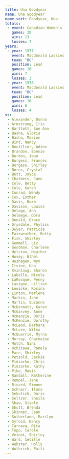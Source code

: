 ```yaml
---
title: Una Goodyear
name: Una Goodyear
name-sort: Goodyear, Una
totals:
 - event: Canadian Women's
   games: 20
   wins: 13
   losses: 7
years:
 - year: 1977
   event: Macdonald Lassies
   team: "BC"
   position: Lead
   games: 10
   wins: 7
   losses: 3
 - year: 1978
   event: Macdonald Lassies
   team: "BC"
   position: Lead
   games: 10
   wins: 6
   losses: 4
vs:
 - Alexander, Donna
 - Armstrong, Iris
 - Bartlett, Sue Ann
 - Basha, Gloria
 - Basha, Marion
 - Bint, Nancy
 - Boutilier, Adine
 - Brandon, Bonnie
 - Burden, Jean
 - Burgess, Frances
 - Burgess, Shirley
 - Burns, Crystal
 - Butt, Joyce
 - Chalmers, Jane
 - Cole, Betty
 - Cole, Karen
 - Conrad, Wendy
 - Cox, Esther
 - Davis, Barb
 - Davison, Louise
 - Delage, Ann
 - Delmage, Dora
 - Donald, Grace
 - Drysdale, Phyliss
 - Dwyer, Patricia
 - Fairweather, Betty
 - Fisk, Shirley
 - Gemmell, Liz
 - Goodman, Charlene
 - Helston, Heather
 - Hovey, Ethel
 - Hushagen, Wyn
 - Irvine, Una
 - Kvinlaug, Sharon
 - Labelle, Nicole
 - LaRocque, Penny
 - Lavigne, Lillian
 - Lewicke, Rosina
 - Linton, Marlene
 - Mackin, Jane
 - Martin, Suzanne
 - McDermott, Karen
 - McGarvey, Anne
 - McKenzie, Doris
 - McKenzie, Dorothy
 - McLeod, Barbara
 - McLure, Wilma
 - McQuarrie, Myrna
 - Murray, Charmaine
 - Mutch, Nini
 - Ochitawa, Pamela
 - Pace, Shirley
 - Petzold, Jackie
 - Pidzarko, Chris
 - Pidzarko, Kathy
 - Pike, Mavis
 - Randall, Katherine
 - Rempel, Jane
 - Rivard, Simone
 - Schnarr, Ilona
 - Sekulich, Doris
 - Seltzer, Sheila
 - Shaw, Gisele
 - Shutt, Brenda
 - Skinner, Jean
 - Sutherland, Marilyn
 - Syroid, Nancy
 - Tarnava, Rita
 - Topp, Carole
 - Veinot, Shirley
 - Ward, Cecille
 - Webster, Holly
 - Wuthrich, Patti
---
```

